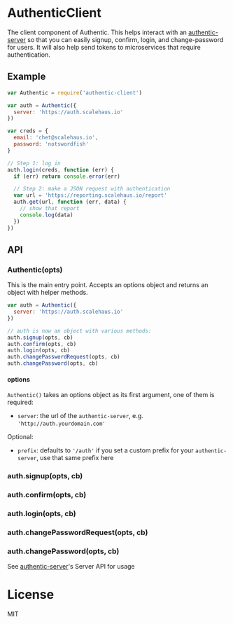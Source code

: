 # AuthenticClient #

The client component of Authentic. This helps interact with an [authentic-server](https://github.com/davidguttman/authentic-server) so that you can easily signup, confirm, login, and change-password for users. It will also help send tokens to microservices that require authentication.

## Example ##

```js
var Authentic = require('authentic-client')

var auth = Authentic({
  server: 'https://auth.scalehaus.io'
})

var creds = {
  email: 'chet@scalehaus.io',
  password: 'notswordfish'
}

// Step 1: log in
auth.login(creds, function (err) {
  if (err) return console.error(err)

  // Step 2: make a JSON request with authentication
  var url = 'https://reporting.scalehaus.io/report'
  auth.get(url, function (err, data) {
    // show that report
    console.log(data)
  })
})
```

## API ##

### Authentic(opts) ###

This is the main entry point. Accepts an options object and returns an object with helper methods.

```js
var auth = Authentic({
  server: 'https://auth.scalehaus.io'
})

// auth is now an object with various methods:
auth.signup(opts, cb)
auth.confirm(opts, cb)
auth.login(opts, cb)
auth.changePasswordRequest(opts, cb)
auth.changePassword(opts, cb)
```

#### options ####

`Authentic()` takes an options object as its first argument, one of them is required:

* `server`: the url of the `authentic-server`, e.g. `'http://auth.yourdomain.com'`

Optional:

* `prefix`: defaults to `'/auth'` if you set a custom prefix for your `authentic-server`, use that same prefix here

### auth.signup(opts, cb)

### auth.confirm(opts, cb)

### auth.login(opts, cb)

### auth.changePasswordRequest(opts, cb)

### auth.changePassword(opts, cb)

See [authentic-server](https://github.com/davidguttman/authentic-server)'s Server API for usage


# License #

MIT
